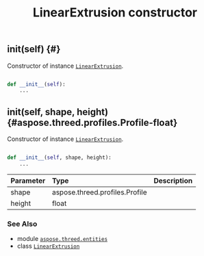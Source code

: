 ﻿---
title: LinearExtrusion constructor
second_title: Aspose.3D for Python via .NET API References
description: 
type: docs
weight: 10
url: /python-net/aspose.threed.entities/linearextrusion/__init__/
is_root: false
---

## __init__(self) {#}

Constructor of instance [`LinearExtrusion`](/3d/python-net/aspose.threed.entities/linearextrusion).



```python

def __init__(self):
    ...
```




## __init__(self, shape, height) {#aspose.threed.profiles.Profile-float}

Constructor of instance [`LinearExtrusion`](/3d/python-net/aspose.threed.entities/linearextrusion).



```python

def __init__(self, shape, height):
    ...
```


| Parameter | Type | Description |
| :- | :- | :- |
| shape | aspose.threed.profiles.Profile |  |
| height | float |  |



### See Also
* module [`aspose.threed.entities`](../../)
* class [`LinearExtrusion`](/3d/python-net/aspose.threed.entities/linearextrusion)
